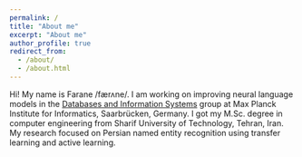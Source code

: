 ```yaml
---
permalink: /
title: "About me"
excerpt: "About me"
author_profile: true
redirect_from:
  - /about/
  - /about.html
---
```

Hi! My name is Farane /færʌne/. I am working on improving neural language models in the [Databases and Information Systems](https://www.mpi-inf.mpg.de/departments/databases-and-information-systems) group at Max Planck Institute for Informatics, Saarbrücken, Germany.
I got my M.Sc. degree in computer engineering from Sharif University of Technology, Tehran, Iran. My research focused on Persian named entity recognition using transfer learning and active learning.
